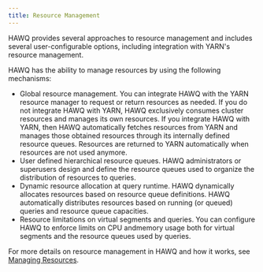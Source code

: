 ```yaml
---
title: Resource Management
---
```


HAWQ provides several approaches to resource management and includes several user-configurable options, including integration with YARN's resource management.

HAWQ has the ability to manage resources by using the following mechanisms:

-   Global resource management. You can integrate HAWQ with the YARN resource manager to request or return resources as needed. If you do not integrate HAWQ with YARN, HAWQ exclusively consumes cluster resources and manages its own resources. If you integrate HAWQ with YARN, then HAWQ automatically fetches resources from YARN and manages those obtained resources through its internally defined resource queues. Resources are returned to YARN automatically when resources are not used anymore.
-   User defined hierarchical resource queues. HAWQ administrators or superusers design and define the resource queues used to organize the distribution of resources to queries.
-   Dynamic resource allocation at query runtime. HAWQ dynamically allocates resources based on resource queue definitions. HAWQ automatically distributes resources based on running \(or queued\) queries and resource queue capacities.
-   Resource limitations on virtual segments and queries. You can configure HAWQ to enforce limits on CPU andmemory usage both for virtual segments and the resource queues used by queries.

For more details on resource management in HAWQ and how it works, see [Managing Resources](/200/hawq/resourcemgmt/HAWQResourceManagement.html).
